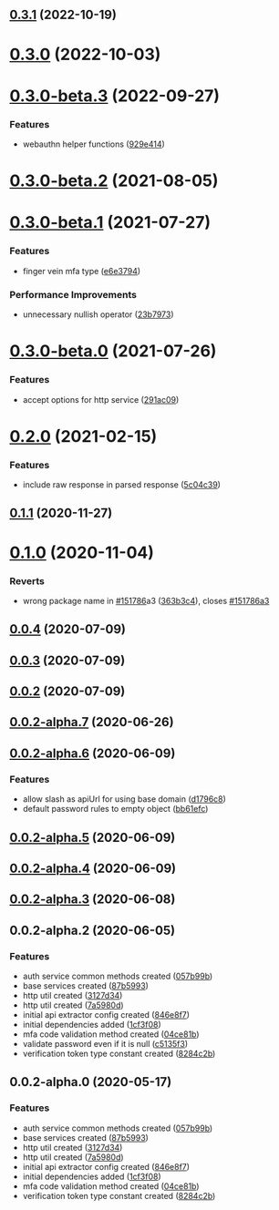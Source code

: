 

## [0.3.1](https://github.com/PlusAuth/plusauth-web/compare/v0.3.0...v0.3.1) (2022-10-19)

# [0.3.0](https://github.com/PlusAuth/plusauth-web/compare/v0.3.0-beta.3...v0.3.0) (2022-10-03)

# [0.3.0-beta.3](https://github.com/PlusAuth/plusauth-web/compare/v0.3.0-beta.2...v0.3.0-beta.3) (2022-09-27)


### Features

* webauthn helper functions ([929e414](https://github.com/PlusAuth/plusauth-web/commit/929e4145d2cc105a767d54cff68e5e5ebda2fb5d))

# [0.3.0-beta.2](https://github.com/PlusAuth/plusauth-web/compare/v0.3.0-beta.1...v0.3.0-beta.2) (2021-08-05)

# [0.3.0-beta.1](https://github.com/PlusAuth/plusauth-web/compare/v0.3.0-beta.0...v0.3.0-beta.1) (2021-07-27)


### Features

* finger vein mfa type ([e6e3794](https://github.com/PlusAuth/plusauth-web/commit/e6e3794c65c1610983063d2e35fb8975f038f69a))


### Performance Improvements

* unnecessary nullish operator ([23b7973](https://github.com/PlusAuth/plusauth-web/commit/23b79737477fb4b712a6200ee6191cdaaabcc7b3))

# [0.3.0-beta.0](https://github.com/PlusAuth/plusauth-web/compare/v0.2.0...v0.3.0-beta.0) (2021-07-26)


### Features

* accept options for http service ([291ac09](https://github.com/PlusAuth/plusauth-web/commit/291ac096e446b01b0769fdcd5fb6eb648e2459d2))

# [0.2.0](https://github.com/PlusAuth/plusauth-web/compare/v0.1.1...v0.2.0) (2021-02-15)


### Features

* include raw response in parsed response ([5c04c39](https://github.com/PlusAuth/plusauth-web/commit/5c04c39b15ac0f20a7b00ca43edd5cedeb88db0a))

## [0.1.1](https://github.com/PlusAuth/plusauth-web/compare/v0.1.0...v0.1.1) (2020-11-27)

# [0.1.0](https://github.com/PlusAuth/plusauth-web/compare/v0.0.2-alpha.7...v0.1.0) (2020-11-04)


### Reverts

* wrong package name in [#151786](https://github.com/PlusAuth/plusauth-web/issues/151786)a3 ([363b3c4](https://github.com/PlusAuth/plusauth-web/commit/363b3c420b2b8690b5213ae38921da8106a4ef48)), closes [#151786a3](https://github.com/PlusAuth/plusauth-web/issues/151786a3)

## [0.0.4](https://github.com/PlusAuth/plusauth-web/compare/v0.0.2-alpha.7...v0.0.4) (2020-07-09)

## [0.0.3](https://github.com/PlusAuth/plusauth-web/compare/v0.0.2-alpha.7...v0.0.3) (2020-07-09)

## [0.0.2](https://github.com/PlusAuth/plusauth-web/compare/v0.0.2-alpha.7...v0.0.2) (2020-07-09)

## [0.0.2-alpha.7](https://github.com/PlusAuth/plusauth-web/compare/v0.0.2-alpha.6...v0.0.2-alpha.7) (2020-06-26)

## [0.0.2-alpha.6](https://github.com/PlusAuth/plusauth-web/compare/v0.0.2-alpha.5...v0.0.2-alpha.6) (2020-06-09)


### Features

* allow slash as apiUrl for using base domain ([d1796c8](https://github.com/PlusAuth/plusauth-web/commit/d1796c8048676d06844313f4faae5981fcad88e2))
* default password rules to empty object ([bb61efc](https://github.com/PlusAuth/plusauth-web/commit/bb61efcae2afcf05a3065bc80be78124f727848a))

## [0.0.2-alpha.5](https://github.com/PlusAuth/plusauth-web/compare/v0.0.2-alpha.4...v0.0.2-alpha.5) (2020-06-09)

## [0.0.2-alpha.4](https://github.com/PlusAuth/plusauth-web/compare/v0.0.2-alpha.3...v0.0.2-alpha.4) (2020-06-09)

## [0.0.2-alpha.3](https://github.com/PlusAuth/plusauth-web/compare/v0.0.2-alpha.2...v0.0.2-alpha.3) (2020-06-08)

## 0.0.2-alpha.2 (2020-06-05)


### Features

* auth service common methods created ([057b99b](https://github.com/PlusAuth/plusauth-web/commit/057b99b57256d17a67cdf230a2576c44a76b1f7e))
* base services created ([87b5993](https://github.com/PlusAuth/plusauth-web/commit/87b59930a19196f4224617e52185d06885728c61))
* http util created ([3127d34](https://github.com/PlusAuth/plusauth-web/commit/3127d34a28bf8cf645f2fbe148fbad69338b7541))
* http util created ([7a5980d](https://github.com/PlusAuth/plusauth-web/commit/7a5980d00ebc82e64bb58f3558e3e85acfa68404))
* initial api extractor config created ([846e8f7](https://github.com/PlusAuth/plusauth-web/commit/846e8f7fe19a4b7004b8f057e7c66ae22858d416))
* initial dependencies added ([1cf3f08](https://github.com/PlusAuth/plusauth-web/commit/1cf3f0813932038686d1a73e6f3d55e2a12c7f97))
* mfa code validation method created ([04ce81b](https://github.com/PlusAuth/plusauth-web/commit/04ce81b2479297494845b39f0c46829714bbd31e))
* validate password even if it is null ([c5135f3](https://github.com/PlusAuth/plusauth-web/commit/c5135f31af39f88ae2332599f28b7c48468121ef))
* verification token type constant created ([8284c2b](https://github.com/PlusAuth/plusauth-web/commit/8284c2ba7228eab6ebfc85f835589e8733f965d8))

## 0.0.2-alpha.0 (2020-05-17)


### Features

* auth service common methods created ([057b99b](https://github.com/PlusAuth/plusauth-web/commit/057b99b57256d17a67cdf230a2576c44a76b1f7e))
* base services created ([87b5993](https://github.com/PlusAuth/plusauth-web/commit/87b59930a19196f4224617e52185d06885728c61))
* http util created ([3127d34](https://github.com/PlusAuth/plusauth-web/commit/3127d34a28bf8cf645f2fbe148fbad69338b7541))
* http util created ([7a5980d](https://github.com/PlusAuth/plusauth-web/commit/7a5980d00ebc82e64bb58f3558e3e85acfa68404))
* initial api extractor config created ([846e8f7](https://github.com/PlusAuth/plusauth-web/commit/846e8f7fe19a4b7004b8f057e7c66ae22858d416))
* initial dependencies added ([1cf3f08](https://github.com/PlusAuth/plusauth-web/commit/1cf3f0813932038686d1a73e6f3d55e2a12c7f97))
* mfa code validation method created ([04ce81b](https://github.com/PlusAuth/plusauth-web/commit/04ce81b2479297494845b39f0c46829714bbd31e))
* verification token type constant created ([8284c2b](https://github.com/PlusAuth/plusauth-web/commit/8284c2ba7228eab6ebfc85f835589e8733f965d8))